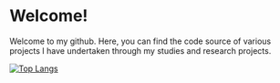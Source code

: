 Welcome!
===

Welcome to my github. Here, you can find the code source of various projects I have undertaken through my studies and research projects.

[![Top Langs](https://github-readme-stats.vercel.app/api/top-langs/?username=arloon17)](https://github.com/anuraghazra/github-readme-stats)
